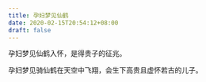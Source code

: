 ```yaml
---
title: 孕妇梦见仙鹤
date: 2020-02-15T20:54:12+08:00
draft: false
---
```


孕妇梦见仙鹤入怀，是得贵子的征兆。<br>

孕妇梦见骑仙鹤在天空中飞翔，会生下高贵且虚怀若古的儿子。<br>
